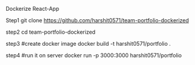 Dockerize React-App

Step1
git clone https://github.com/harshit0571/team-portfolio-dockerized

step2
cd team-portfolio-dockerized

step3
#create docker image
docker build -t harshit0571/portfolio .

step4
#run it on server
docker run -p 3000:3000 harshit0571/portfolio
